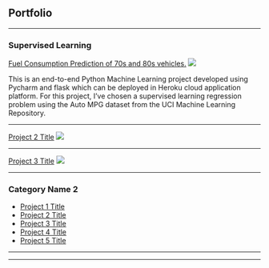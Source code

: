 ## Portfolio

---

### Supervised Learning 

[Fuel Consumption Prediction of 70s and 80s vehicles.](/https://github.com/anash963/fuel-consumption-end-to-end-ml-master)
<img src="images/dummy_thumbnail.jpg?raw=true"/>

This is an end-to-end Python Machine Learning project developed using Pycharm and flask which can be deployed in Heroku cloud application platform. For this project, I’ve chosen a supervised learning regression problem using the Auto MPG dataset from the UCI Machine Learning Repository.

---
[Project 2 Title](/pdf/sample_presentation.pdf)
<img src="images/dummy_thumbnail.jpg?raw=true"/>

---
[Project 3 Title](http://example.com/)
<img src="images/dummy_thumbnail.jpg?raw=true"/>

---

### Category Name 2

- [Project 1 Title](http://example.com/)
- [Project 2 Title](http://example.com/)
- [Project 3 Title](http://example.com/)
- [Project 4 Title](http://example.com/)
- [Project 5 Title](http://example.com/)

---




---

